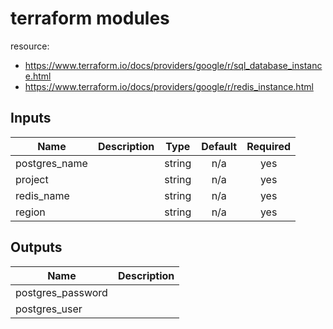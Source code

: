 # terraform modules

resource:

* https://www.terraform.io/docs/providers/google/r/sql_database_instance.html
* https://www.terraform.io/docs/providers/google/r/redis_instance.html

<!-- BEGINNING OF PRE-COMMIT-TERRAFORM DOCS HOOK -->
## Inputs

| Name | Description | Type | Default | Required |
|------|-------------|:----:|:-----:|:-----:|
| postgres\_name |  | string | n/a | yes |
| project |  | string | n/a | yes |
| redis\_name |  | string | n/a | yes |
| region |  | string | n/a | yes |

## Outputs

| Name | Description |
|------|-------------|
| postgres\_password |  |
| postgres\_user |  |

<!-- END OF PRE-COMMIT-TERRAFORM DOCS HOOK -->